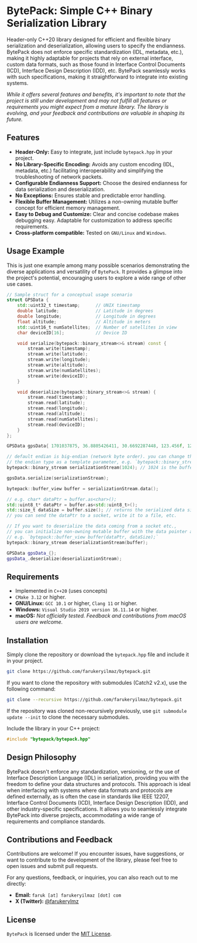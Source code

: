 # BytePack: Simple C++ Binary Serialization Library
Header-only C++20 library designed for efficient and flexible binary serialization and deserialization, allowing users to specify the endianness. BytePack does not enforce specific standardization (IDL, metadata, etc.), making it highly adaptable for projects that rely on external interface, custom data formats, such as those found in Interface Control Documents (ICD), Interface Design Description (IDD), etc. BytePack seamlessly works with such specifications, making it straightforward to integrate into existing systems.

_While it offers several features and benefits, it's important to note that the project is still under development and may not fulfill all features or requirements you might expect from a mature library. The library is evolving, and your feedback and contributions are valuable in shaping its future._

## Features
- **Header-Only:** Easy to integrate, just include `bytepack.hpp` in your project.
- **No Library-Specific Encoding:** Avoids any custom encoding (IDL, metadata, etc.) facilitating interoperability and simplifying the troubleshooting of network packets.
- **Configurable Endianness Support:** Choose the desired endianness for data serialization and deserialization.
- **No Exceptions:** Ensures stable and predictable error handling.
- **Flexible Buffer Management:** Utilizes a non-owning mutable buffer concept for efficient memory management.
- **Easy to Debug and Customize:** Clear and concise codebase makes debugging easy. Adaptable for customization to address specific requirements.
- **Cross-platform compatible:** Tested on `GNU/Linux` and `Windows`.

## Usage Example
This is just one example among many possible scenarios demonstrating the diverse applications and versatility of `BytePack`. It provides a glimpse into the project's potential, encouraging users to explore a wide range of other use cases.
```cpp
// Sample struct for a conceptual usage scenario
struct GPSData {
	std::uint32_t timestamp;      // UNIX timestamp
	double latitude;              // Latitude in degrees
	double longitude;             // Longitude in degrees
	float altitude;               // Altitude in meters
	std::uint16_t numSatellites;  // Number of satellites in view
	char deviceID[16];            // Device ID

	void serialize(bytepack::binary_stream<>& stream) const {
		stream.write(timestamp);
		stream.write(latitude);
		stream.write(longitude);
		stream.write(altitude);
		stream.write(numSatellites);
		stream.write(deviceID);
	}

	void deserialize(bytepack::binary_stream<>& stream) {
		stream.read(timestamp);
		stream.read(latitude);
		stream.read(longitude);
		stream.read(altitude);
		stream.read(numSatellites);
		stream.read(deviceID);
	}
};

GPSData gpsData{ 1701037875, 36.8805426411, 30.6692287448, 123.456f, 12, "GPS-DEVICE-1" };

// default endian is big-endian (network byte order). you can change the endianness by passing
// the endian type as a template parameter, e.g. `bytepack::binary_stream<std::endian::little>`
bytepack::binary_stream serializationStream(1024); // 1024 is the buffer size in bytes

gpsData.serialize(serializationStream);

bytepack::buffer_view buffer = serializationStream.data();

// e.g. char* dataPtr = buffer.as<char>();
std::uint8_t* dataPtr = buffer.as<std::uint8_t>();
std::size_t dataSize = buffer.size(); // returns the serialized data size in bytes
// you can send the dataPtr to a socket, write it to a file, etc.

// If you want to deserialize the data coming from a socket etc.,
// you can initialize non-owning mutable buffer with the data pointer and size.
// e.g. `bytepack::buffer_view buffer(dataPtr, dataSize);`
bytepack::binary_stream deserializationStream(buffer);

GPSData gpsData_{};
gpsData_.deserialize(deserializationStream);
```

## Requirements
- Implemented in `C++20` (uses concepts)
- `CMake 3.12` or higher.
- **GNU/Linux:** `GCC 10.1` or higher, `Clang 11` or higher.
- **Windows:** `Visual Studio 2019 version 16.11.14` or higher.
- **macOS:** _Not officially tested. Feedback and contributions from macOS users are welcome._

## Installation
Simply clone the repository or download the `bytepack.hpp` file and include it in your project.
```bash
git clone https://github.com/farukeryilmaz/bytepack.git
```
If you want to clone the repository with submodules (Catch2 v2.x), use the following command:
```bash
git clone --recursive https://github.com/farukeryilmaz/bytepack.git
```
If the repository was cloned non-recursively previously, use `git submodule update --init` to clone the necessary submodules.

Include the library in your C++ project:
```cpp
#include "bytepack/bytepack.hpp"
```

## Design Philosophy
BytePack doesn't enforce any standardization, versioning, or the use of Interface Description Language (IDL) in serialization, providing you with the freedom to define your data structures and protocols. This approach is ideal when interfacing with systems where data formats and protocols are defined externally, as is often the case in standards like IEEE 12207, Interface Control Documents (ICD), Interface Design Description (IDD), and other industry-specific specifications. It allows you to seamlessly integrate BytePack into diverse projects, accommodating a wide range of requirements and compliance standards.

## Contributions and Feedback
Contributions are welcome! If you encounter issues, have suggestions, or want to contribute to the development of the library, please feel free to open issues and submit pull requests.

For any questions, feedback, or inquiries, you can also reach out to me directly:
- **Email:** `faruk [at] farukeryilmaz [dot] com`
- **X (Twitter):** [@farukerylmz](https://twitter.com/farukerylmz)

## License
`BytePack` is licensed under the [MIT License](https://github.com/farukeryilmaz/bytepack/blob/main/LICENSE).